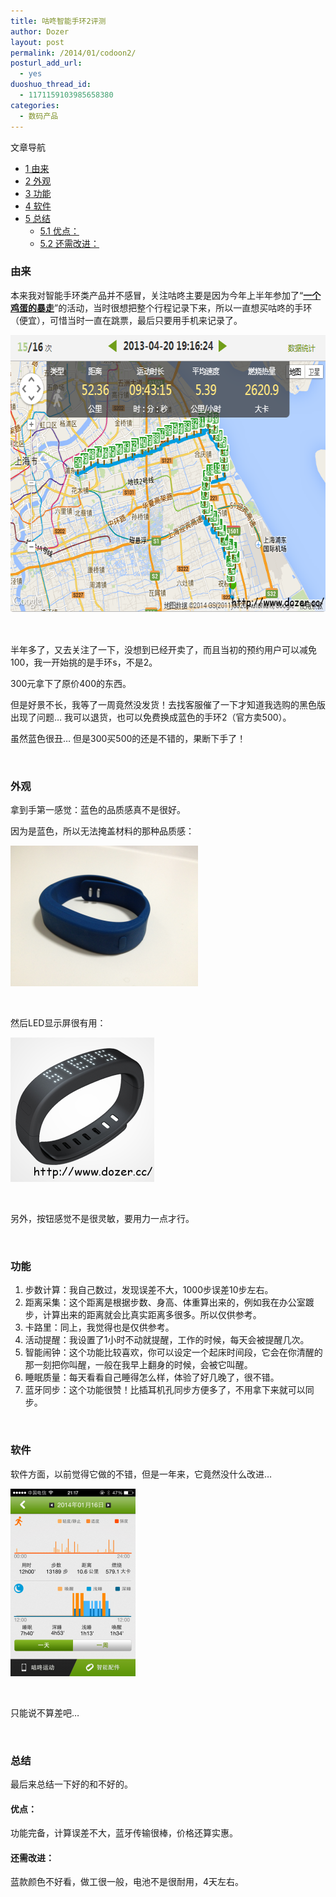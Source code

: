 ```yaml
---
title: 咕咚智能手环2评测
author: Dozer
layout: post
permalink: /2014/01/codoon2/
posturl_add_url:
  - yes
duoshuo_thread_id:
  - 1171159103985658380
categories:
  - 数码产品
---
```

<div id="toc_container" class="no_bullets">
  <p class="toc_title">
    文章导航
  </p>
  
  <ul class="toc_list">
    <li>
      <a href="#i"><span class="toc_number toc_depth_1">1</span> 由来</a>
    </li>
    <li>
      <a href="#i-2"><span class="toc_number toc_depth_1">2</span> 外观</a>
    </li>
    <li>
      <a href="#i-3"><span class="toc_number toc_depth_1">3</span> 功能</a>
    </li>
    <li>
      <a href="#i-4"><span class="toc_number toc_depth_1">4</span> 软件</a>
    </li>
    <li>
      <a href="#i-5"><span class="toc_number toc_depth_1">5</span> 总结</a><ul>
        <li>
          <a href="#i-6"><span class="toc_number toc_depth_2">5.1</span> 优点：</a>
        </li>
        <li>
          <a href="#i-7"><span class="toc_number toc_depth_2">5.2</span> 还需改进：</a>
        </li>
      </ul>
    </li>
  </ul>
</div>

### <span id="i">由来</span>

本来我对智能手环类产品并不感冒，关注咕咚主要是因为今年上半年参加了“<a href="http://baozou.lianquan.org.cn/" target="_blank"><strong>一个鸡蛋的暴走</strong></a>”的活动，当时很想把整个行程记录下来，所以一直想买咕咚的手环（便宜），可惜当时一直在跳票，最后只要用手机来记录了。

<!--more-->

<a style="font-size: 1.17em;" href="/wp-content/uploads/2014/01/50km.png"><img alt="50km" src="/uploads/2014/01/50km.png" width="648" height="444" /></a>

&nbsp;

半年多了，又去关注了一下，没想到已经开卖了，而且当初的预约用户可以减免100，我一开始挑的是手环s，不是2。

300元拿下了原价400的东西。

但是好景不长，我等了一周竟然没发货！去找客服催了一下才知道我选购的黑色版出现了问题… 我可以退货，也可以免费换成蓝色的手环2（官方卖500）。

虽然蓝色很丑… 但是300买500的还是不错的，果断下手了！

&nbsp;

### <span id="i-2">外观</span>

拿到手第一感觉：蓝色的品质感真不是很好。

因为是蓝色，所以无法掩盖材料的那种品质感：

[<img class="alignnone size-medium wp-image-1435" alt="codoon" src="/uploads/2014/01/codoon-300x225.png" width="300" height="225" />][1]

&nbsp;

然后LED显示屏很有用：

[<img class="alignnone size-full wp-image-1442" alt="led" src="/uploads/2014/01/led.png" width="230" height="231" />][2]

&nbsp;

另外，按钮感觉不是很灵敏，要用力一点才行。

&nbsp;

### <span id="i-3">功能</span>

1.  步数计算：我自己数过，发现误差不大，1000步误差10步左右。
2.  距离采集：这个距离是根据步数、身高、体重算出来的，例如我在办公室踱步，计算出来的距离就会比真实距离多很多。所以仅供参考。
3.  卡路里：同上，我觉得也是仅供参考。
4.  活动提醒：我设置了1小时不动就提醒，工作的时候，每天会被提醒几次。
5.  智能闹钟：这个功能比较喜欢，你可以设定一个起床时间段，它会在你清醒的那一刻把你叫醒，一般在我早上翻身的时候，会被它叫醒。
6.  睡眠质量：每天看看自己睡得怎么样，体验了好几晚了，很不错。
7.  蓝牙同步：这个功能很赞！比插耳机孔同步方便多了，不用拿下来就可以同步。

&nbsp;

### <span id="i-4">软件</span>

软件方面，以前觉得它做的不错，但是一年来，它竟然没什么改进…

[<img class="alignnone size-medium wp-image-1437" alt="ui" src="/uploads/2014/01/ui-200x300.png" width="200" height="300" />][3]

&nbsp;

只能说不算差吧…

&nbsp;

### <span id="i-5">总结</span>

最后来总结一下好的和不好的。

#### <span id="i-6">优点：</span>

功能完备，计算误差不大，蓝牙传输很棒，价格还算实惠。

#### <span id="i-7">还需改进：</span>

蓝款颜色不好看，做工很一般，电池不是很耐用，4天左右。

 [1]: http://www.dozer.cc/uploads/2014/01/codoon.png
 [2]: http://www.dozer.cc/uploads/2014/01/led.png
 [3]: http://www.dozer.cc/uploads/2014/01/ui.png